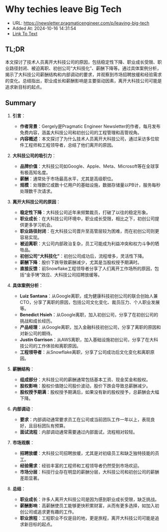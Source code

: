 # Why techies leave Big Tech
- URL: https://newsletter.pragmaticengineer.com/p/leaving-big-tech
- Added At: 2024-10-16 14:31:54
- [Link To Text](2024-10-16-why-techies-leave-big-tech_raw.md)

## TL;DR
本文探讨了技术人员离开大科技公司的原因，包括稳定性下降、职业成长受限、职业路径封闭、被迫离职、初创公司“大科技化”、薪酬下降等。通过具体案例分析，揭示了大科技公司薪酬结构和内部调动的要求，并观察到市场招聘放缓和经验需求的变化。总结指出，职业成长和薪酬影响是主要驱动因素，离开大科技公司可能是追求新目标的起点。

## Summary
1. **引言**：
   - **作者背景**：Gergely是Pragmatic Engineer Newsletter的作者，每月发布免费内容，涵盖大科技公司和初创公司的工程管理和高管视角。
   - **内容概述**：本文探讨了为什么技术人员离开大科技公司，通过采访多位软件工程师和工程领导者，总结了他们离开的原因。

2. **大科技公司的吸引力**：
   - **品牌价值**：大科技公司如Google、Apple、Meta、Microsoft等在全球享有极高知名度。
   - **薪酬**：通常处于市场最高水平，尤其是高级职位。
   - **规模**：处理数亿或数十亿用户的基础设施，数据存储量以PB计，服务每秒处理数千次请求。

3. **离开大科技公司的原因**：
   - **稳定性下降**：大科技公司近年来频繁裁员，打破了以往的稳定形象。
   - **职业成长**：在大科技公司环境中，职业成长受限，相比之下，初创公司提供更多学习机会。
   - **职业路径封闭**：在大科技公司晋升至高管层较为困难，而在初创公司则更容易实现。
   - **被迫离职**：大公司内部政治复杂，员工可能成为利益冲突和权力斗争的牺牲品。
   - **初创公司“大科技化”**：初创公司成功后，流程增多，灵活性下降。
   - **薪酬下降**：股价下跌导致薪酬减少，尤其是当股权授予期满时。
   - **直接反馈**：前Snowflake工程领导者分享了人们离开工作场所的原因，包括“金手铐”效应、大科技公司招聘放缓等。

4. **具体案例分析**：
   - **Luiz Santana**：从Google离职，成为健康科技初创公司的联合创始人兼CTO，分享了离职的原因，包括公司文化变化、裁员压力、个人职业发展等。
   - **Benedict Hsieh**：从Google离职，加入初创公司，分享了在初创公司的挑战和成长经历。
   - **产品经理**：从Google离职，加入金融科技初创公司，分享了离职的原因和对新公司的期待。
   - **Justin Garrison**：从AWS离职，加入基础设施初创公司，分享了在大科技公司的工作体验和离职原因。
   - **工程领导者**：从Snowflake离职，分享了公司成功后文化变化和离职原因。

5. **薪酬结构**：
   - **组成部分**：大科技公司的薪酬通常包括基本工资、现金奖金和股权。
   - **股权影响**：股权价值随公司股价波动，股价下跌会导致总薪酬减少。
   - **股权授予期满**：股权授予期满后，如果没有新的股权授予，总薪酬会大幅下降。

6. **内部调动**：
   - **要求**：内部调动通常要求员工在公司或当前团队工作一年以上，表现良好，且目标团队有预算。
   - **面试流程**：内部调动通常需要通过内部面试，流程相对较轻。

7. **市场观察**：
   - **招聘放缓**：大科技公司招聘放缓，尤其是对初级员工和缺乏独特技能的员工。
   - **经验需求**：经验丰富的工程师和工程领导者仍然受到市场欢迎。
   - **市场分层**：科技行业存在明显的薪酬分层，大科技公司和初创公司的薪酬差距显著。

8. **总结**：
   - **职业成长**：许多人离开大科技公司是因为感到职业成长受限，缺乏挑战。
   - **薪酬影响**：高薪酬使员工能够更快积累财富，从而有更多选择，如加入初创公司或追求更有趣的工作。
   - **职业旅程**：工程职业不仅是目的地，更是旅程，离开大科技公司可能是追求新目标的起点。
